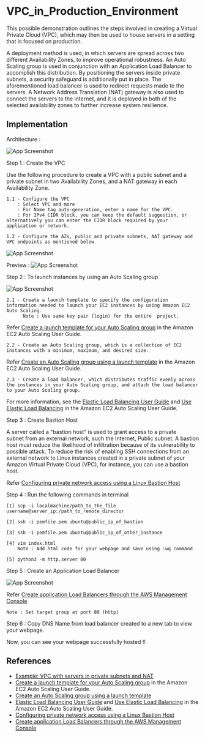 # VPC_in_Production_Environment

This possible demonstration outlines the steps involved in creating a Virtual Private Cloud (VPC), which may then be used to house servers in a setting that is focused on production.

A deployment method is used, in which servers are spread across two different Availability Zones, to improve operational robustness. An Auto Scaling group is used in conjunction with an Application Load Balancer to accomplish this distribution. By positioning the servers inside private subnets, a security safeguard is additionally put in place. The aforementioned load balancer is used to redirect requests made to the servers. A Network Address Translation (NAT) gateway is also used to connect the servers to the internet, and it is deployed in both of the selected availability zones to further increase system resilience.


## Implementation

Architecture : 

![App Screenshot](https://github.com/asthasharma1712/VPC_with_Public_Private_subnet/assets/85539636/de67b4fe-8cdf-4945-945f-c5472b7e2c47)


Step 1 : Create the VPC

Use the following procedure to create a VPC with a public subnet and a private subnet in two Availability Zones, and a NAT gateway in each Availability Zone.

    1.1 - Configure the VPC
        : Select VPC and more
        : For Name tag auto-generation, enter a name for the VPC.
        : For IPv4 CIDR block, you can keep the default suggestion, or alternatively you can enter the CIDR block required by your application or network.

    1.2 - Configure the AZs, public and private subnets, NAT gateway and VPC endpoints as mentioned below
              
![App Screenshot](https://github.com/asthasharma1712/VPC_with_Public_Private_subnet/assets/85539636/8cb234b8-05f1-46df-b4a8-952dd92ddba8)

Preview : 
![App Screenshot](https://github.com/asthasharma1712/VPC_with_Public_Private_subnet/assets/85539636/c835692a-f13d-4d5f-9e2a-86cce03b509c)


Step 2 : To launch instances by using an Auto Scaling group

![App Screenshot](https://github.com/asthasharma1712/VPC_with_Public_Private_subnet/assets/85539636/16ce4a3c-6e34-45ab-b857-2be5b0fe70f9)
    
    2.1 - Create a launch template to specify the configuration information needed to launch your EC2 instances by using Amazon EC2 Auto Scaling.
          Note : Use same key pair (login) for the entire  project.         
Refer [Create a launch template for your Auto Scaling group](https://docs.aws.amazon.com/autoscaling/ec2/userguide/create-launch-template.html) in the Amazon EC2 Auto Scaling User Guide. 

  
    2.2 - Create an Auto Scaling group, which is a collection of EC2 instances with a minimum, maximum, and desired size.
 Refer [Create an Auto Scaling group using a launch template](https://docs.aws.amazon.com/autoscaling/ec2/userguide/create-asg-launch-template.html) in the Amazon EC2 Auto Scaling User Guide.
    
    2.3 - Create a load balancer, which distributes traffic evenly across the instances in your Auto Scaling group, and attach the load balancer to your Auto Scaling group.
For more information, see the [Elastic Load Balancing User Guide](https://docs.aws.amazon.com/elasticloadbalancing/latest/userguide/what-is-load-balancing.html) and [Use Elastic Load Balancing](https://docs.aws.amazon.com/autoscaling/ec2/userguide/autoscaling-load-balancer.html) in the Amazon EC2 Auto Scaling User Guide.

Step 3 : Create Bastion Host

A server called a "bastion host" is used to grant access to a private subnet from an external network, such the Internet, Public subnet. A bastion host must reduce the likelihood of infiltration because of its vulnerability to possible attack. To reduce the risk of enabling SSH connections from an external network to Linux instances created in a private subnet of your Amazon Virtual Private Cloud (VPC), for instance, you can use a bastion host.

Refer [Configuring private network access using a Linux Bastion Host](https://docs.aws.amazon.com/mwaa/latest/userguide/tutorials-private-network-bastion.html)


Step 4 : Run the following commands in terminal

    [1] scp -i localmachine/path_to_the_file username@server_ip:/path_to_remote_director

    [2] ssh -i pemfile.pem ubuntu@public_ip_of_bastion

    [3] ssh -i pemfile.pem ubuntu@public_ip_of_other_instance

    [4] vim index.html
        Note : Add html code for your webpage and save using :wq command
    
    [5] python3 -m http.server 80

Step 5 : Create an Application Load Balancer

![App Screenshot](https://github.com/asthasharma1712/VPC_with_Public_Private_subnet/assets/85539636/e6d5b50b-4555-4b87-b946-405f02af18cf)

Refer [Create application Load Balancers through the AWS Management Console](https://docs.aws.amazon.com/elasticloadbalancing/latest/application/application-load-balancer-getting-started.html)
    
    Note : Set target group at port 80 (http)

Step 6 : Copy DNS Name from load balancer created to a new tab to view your webpage.

Now, you can see your webpage successfully hosted !!



  


## References

 - [Example: VPC with servers in private subnets and NAT](https://docs.aws.amazon.com/vpc/latest/userguide/vpc-example-private-subnets-nat.html)
 -  [Create a launch template for your Auto Scaling group](https://docs.aws.amazon.com/autoscaling/ec2/userguide/create-launch-template.html) in the Amazon EC2 Auto Scaling User Guide.
 -  [Create an Auto Scaling group using a launch template](https://docs.aws.amazon.com/autoscaling/ec2/userguide/create-asg-launch-template.html) 
 - [Elastic Load Balancing User Guide](https://docs.aws.amazon.com/elasticloadbalancing/latest/userguide/what-is-load-balancing.html) and [Use Elastic Load Balancing](https://docs.aws.amazon.com/autoscaling/ec2/userguide/autoscaling-load-balancer.html) in the Amazon EC2 Auto Scaling User Guide.
 - [Configuring private network access using a Linux Bastion Host](https://docs.aws.amazon.com/mwaa/latest/userguide/tutorials-private-network-bastion.html)
- [Create application Load Balancers through the AWS Management Console](https://docs.aws.amazon.com/elasticloadbalancing/latest/application/application-load-balancer-getting-started.html)
